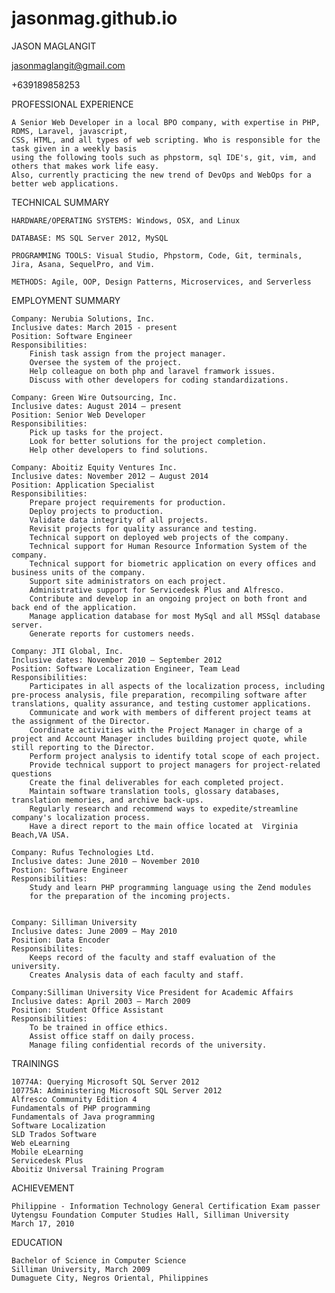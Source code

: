 # jasonmag.github.io


JASON MAGLANGIT

jasonmaglangit@gmail.com

+639189858253

PROFESSIONAL EXPERIENCE

    A Senior Web Developer in a local BPO company, with expertise in PHP, RDMS, Laravel, javascript,
    CSS, HTML, and all types of web scripting. Who is responsible for the task given in a weekly basis
    using the following tools such as phpstorm, sql IDE's, git, vim, and others that makes work life easy.
    Also, currently practicing the new trend of DevOps and WebOps for a better web applications.

TECHNICAL SUMMARY

    HARDWARE/OPERATING SYSTEMS: Windows, OSX, and Linux

    DATABASE: MS SQL Server 2012, MySQL

    PROGRAMMING TOOLS: Visual Studio, Phpstorm, Code, Git, terminals, Jira, Asana, SequelPro, and Vim.

    METHODS: Agile, OOP, Design Patterns, Microservices, and Serverless


EMPLOYMENT SUMMARY

    Company: Nerubia Solutions, Inc.
    Inclusive dates: March 2015 - present
    Position: Software Engineer
    Responsibilities:
        Finish task assign from the project manager.
        Oversee the system of the project.
        Help colleague on both php and laravel framwork issues.
        Discuss with other developers for coding standardizations.

    Company: Green Wire Outsourcing, Inc.
    Inclusive dates: August 2014 – present
    Position: Senior Web Developer
    Responsibilities:
        Pick up tasks for the project.
        Look for better solutions for the project completion.
        Help other developers to find solutions.

    Company: Aboitiz Equity Ventures Inc.
    Inclusive dates: November 2012 – August 2014
    Position: Application Specialist
    Responsibilities:
        Prepare project requirements for production.
        Deploy projects to production.
        Validate data integrity of all projects.
        Revisit projects for quality assurance and testing.
        Technical support on deployed web projects of the company.
        Technical support for Human Resource Information System of the company.
        Technical support for biometric application on every offices and business units of the company.
        Support site administrators on each project.
        Administrative support for Servicedesk Plus and Alfresco.
        Contribute and develop in an ongoing project on both front and back end of the application.
        Manage application database for most MySql and all MSSql database server.
        Generate reports for customers needs.

    Company: JTI Global, Inc.
    Inclusive dates: November 2010 – September 2012
    Position: Software Localization Engineer, Team Lead
    Responsibilities:
        Participates in all aspects of the localization process, including pre-process analysis, file preparation, recompiling software after translations, quality assurance, and testing customer applications.
        Communicate and work with members of different project teams at the assignment of the Director.
        Coordinate activities with the Project Manager in charge of a project and Account Manager includes building project quote, while still reporting to the Director.
        Perform project analysis to identify total scope of each project.
        Provide technical support to project managers for project-related questions
        Create the final deliverables for each completed project.
        Maintain software translation tools, glossary databases, translation memories, and archive back-ups.
        Regularly research and recommend ways to expedite/streamline company's localization process.
        Have a direct report to the main office located at  Virginia Beach,VA USA.

    Company: Rufus Technologies Ltd.
    Inclusive dates: June 2010 – November 2010
    Postion: Software Engineer
    Responsibilities:
        Study and learn PHP programming language using the Zend modules
        for the preparation of the incoming projects.


    Company: Silliman University
    Inclusive dates: June 2009 – May 2010
    Position: Data Encoder
    Responsibilites:
        Keeps record of the faculty and staff evaluation of the university.
        Creates Analysis data of each faculty and staff.

    Company:Silliman University Vice President for Academic Affairs
    Inclusive dates: April 2003 – March 2009
    Position: Student Office Assistant
    Responsibilities:
        To be trained in office ethics.
        Assist office staff on daily process.
        Manage filing confidential records of the university.


TRAININGS

    10774A: Querying Microsoft SQL Server 2012
    10775A: Administering Microsoft SQL Server 2012
    Alfresco Community Edition 4
    Fundamentals of PHP programming
    Fundamentals of Java programming
    Software Localization
    SLD Trados Software
    Web eLearning
    Mobile eLearning
    Servicedesk Plus
    Aboitiz Universal Training Program

ACHIEVEMENT

	Philippine - Information Technology General Certification Exam passer
	Uytengsu Foundation Computer Studies Hall, Silliman University
	March 17, 2010


EDUCATION

	Bachelor of Science in Computer Science
	Silliman University, March 2009
	Dumaguete City, Negros Oriental, Philippines
